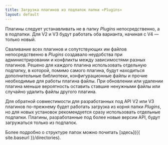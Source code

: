 ```yaml
---
title: Загрузка плагинов из подпапок папки «Plugins»
layout: default
---
```

Плагины следует устанавливать не в папку *Plugins* непосредственно, а в подпапки. Для V2 и V3 будут работать оба варианта, начиная с V4 — только новый.

Сваливание всех плагинов и сопутствующих им файлов непосредственно в *Plugins* создавало неудобства при администрировании и конфликты между зависимостями разных плагинов. Решено для каждого плагина использовать отдельную подпапку, в которой, помимо самого плагина, будут находиться дополнительные библиотеки, конфигурационные файлы и прочие необходимые для работы плагина файлы. При обновлении или удалении плагина меньше вероятность оставить ставшие ненужными файлы или случайно удалить файлы другого плагина.

Для обратной совместимости для разработанных под API V2 или V3 плагинов по-прежнему будет работать загрузка из корня папки *Plugins*, но для новых установок рекомендуется сразу использовать отдельные подпапки. Плагины, разработанные под более новые версии API, будут загружаться только из подпапок.

Более подробно о структуре папок можно почитать [здесь]({{ site.baseurl }}/directories). 